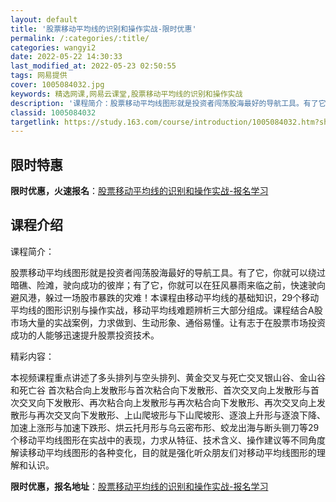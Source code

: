 ```yaml
---
layout: default
title: '股票移动平均线的识别和操作实战-限时优惠'
permalink: /:categories/:title/
categories: wangyi2
date: 2022-05-22 14:30:33
last_modified_at: 2022-05-23 02:50:55
tags: 网易提供
cover: 1005084032.jpg
keywords: 精选网课,网易云课堂,股票移动平均线的识别和操作实战
description: '课程简介：股票移动平均线图形就是投资者闯荡股海最好的导航工具。有了它，你就可以绕过暗礁、险滩，驶向成功的彼岸；有了它，你'
classid: 1005084032
targetlink: https://study.163.com/course/introduction/1005084032.htm?share=1&shareId=1025206652&utm_campaign=share&utm_medium=iphoneShare&utm_source=&utm_u=1025206652
---
```


## 限时特惠

**限时优惠，火速报名**：[股票移动平均线的识别和操作实战-报名学习](https://study.163.com/course/introduction/1005084032.htm?share=1&shareId=1025206652&utm_campaign=share&utm_medium=iphoneShare&utm_source=&utm_u=1025206652)

## 课程介绍

课程简介：

股票移动平均线图形就是投资者闯荡股海最好的导航工具。有了它，你就可以绕过暗礁、险滩，驶向成功的彼岸；有了它，你就可以在狂风暴雨来临之前，快速驶向避风港，躲过一场股市暴跌的灾难！本课程由移动平均线的基础知识，29个移动平均线的图形识别与操作实战，移动平均线难题辨析三大部分组成。课程结合A股市场大量的实战案例，力求做到、生动形象、通俗易懂。让有志于在股票市场投资成功的人能够迅速提升股票投资技术。

精彩内容：

本视频课程重点讲述了多头排列与空头排列、黄金交叉与死亡交叉银山谷、金山谷和死亡谷  首次粘合向上发散形与首次粘合向下发散形、首次交叉向上发散形与首次交叉向下发散形、再次粘合向上发散形与再次粘合向下发散形、再次交叉向上发散形与再次交叉向下发散形、上山爬坡形与下山爬坡形、逐浪上升形与逐浪下降、加速上涨形与加速下跌形、烘云托月形与乌云密布形、蛟龙出海与断头铡刀等29个移动平均线图形在实战中的表现，力求从特征、技术含义、操作建议等不同角度解读移动平均线图形的各种变化，目的就是强化听众朋友们对移动平均线图形的理解和认识。

**限时优惠，报名地址**：[股票移动平均线的识别和操作实战-报名学习](https://study.163.com/course/introduction/1005084032.htm?share=1&shareId=1025206652&utm_campaign=share&utm_medium=iphoneShare&utm_source=&utm_u=1025206652)

